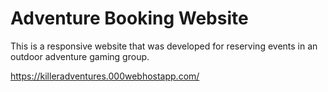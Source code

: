 # Adventure Booking Website

This is a responsive website that was developed for reserving events in an outdoor adventure gaming group.

https://killeradventures.000webhostapp.com/

